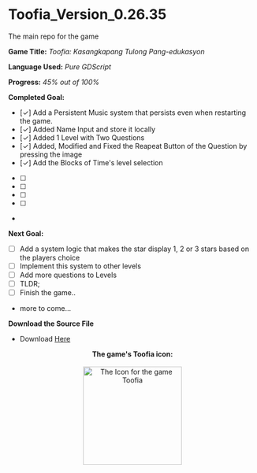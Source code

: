 # Toofia_Version_0.26.35
 The main repo for the game

**Game Title:** *Toofia: Kasangkapang Tulong Pang-edukasyon*

**Language Used:** *Pure GDScript*

**Progress:** *45% out of 100%*

**Completed Goal:**
- [✓] Add a Persistent Music system that persists even when restarting the game.
- [✓] Added Name Input and store it locally
- [✓] Added 1 Level with Two Questions
- [✓] Added, Modified and Fixed the Reapeat Button of the Question by pressing the image
- [✓] Add the Blocks of Time's level selection
- [  ] 
- [  ]
- [  ]
- [  ]
- 
**Next Goal:**
- [  ] Add a system logic that makes the star display 1, 2 or 3 stars based on the players choice
- [  ] Implement this system to other levels
- [  ] Add more questions to Levels
- [  ] TLDR;
- [  ] Finish the game..
- more to come...

 

**Download the Source File**
- Download [Here](https://github.com/Moggle-Khraum/Toofia_Version_0.26.35/archive/refs/heads/main.zip)


<p align="center">
    <b> The game's Toofia icon:</b><br>
    <br>
    <img width="200" src="Assets/Icons/win7icon.ico" alt="The Icon for the game Toofia" title="Toofia Icon">
</p>
